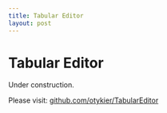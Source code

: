 ```yaml
---
title: Tabular Editor
layout: post
---
```


# Tabular Editor

Under construction.

Please visit: [github.com/otykier/TabularEditor](https://github.com/otykier/TabularEditor)
